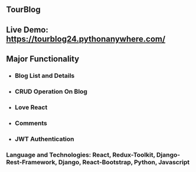 ## TourBlog
## Live Demo: https://tourblog24.pythonanywhere.com/
## Major Functionality
* ### Blog List and Details
* ### CRUD Operation On Blog
* ### Love React
* ### Comments
* ### JWT Authentication
### Language and Technologies: React, Redux-Toolkit, Django-Rest-Framework, Django, React-Bootstrap, Python, Javascript


